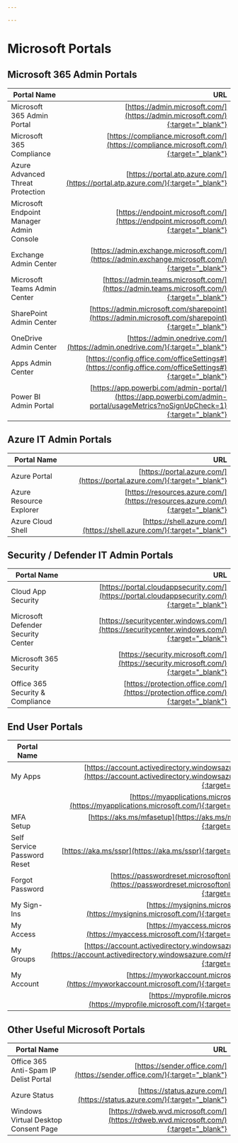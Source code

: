 ```yaml
---

---
```


# Microsoft Portals

## Microsoft 365 Admin Portals

| Portal Name                               | URL                                                                                                                                                      |
| ------------------------------------------|---------------------------------------------------------------------------------------------------------------------------------------------------------:|
| Microsoft 365 Admin Portal                | [https://admin.microsoft.com/](https://admin.microsoft.com/){:target="_blank"}                                                                           |
| Microsoft 365 Compliance                  | [https://compliance.microsoft.com/](https://compliance.microsoft.com/){:target="_blank"}                                                                 |
| Azure Advanced Threat Protection          | [https://portal.atp.azure.com/](https://portal.atp.azure.com/){:target="_blank"}                                                                         |
| Microsoft Endpoint Manager Admin Console  | [https://endpoint.microsoft.com/](https://endpoint.microsoft.com/){:target="_blank"}                                                                     |
| Exchange Admin Center                     | [https://admin.exchange.microsoft.com/](https://admin.exchange.microsoft.com/){:target="_blank"}                                                         |
| Microsoft Teams Admin Center              | [https://admin.teams.microsoft.com/](https://admin.teams.microsoft.com/){:target="_blank"}                                                               |
| SharePoint Admin Center                   | [https://admin.microsoft.com/sharepoint](https://admin.microsoft.com/sharepoint){:target="_blank"}                                                       |
| OneDrive Admin Center                     | [https://admin.onedrive.com/](https://admin.onedrive.com/){:target="_blank"}                                                                             |
| Apps Admin Center                         | [https://config.office.com/officeSettings#](https://config.office.com/officeSettings#){:target="_blank"}                                                 |
| Power BI Admin Portal                     | [https://app.powerbi.com/admin-portal/](https://app.powerbi.com/admin-portal/usageMetrics?noSignUpCheck=1){:target="_blank"}                             |


## Azure IT Admin Portals

| Portal Name                            | URL                                                                                      |
| ---------------------------------------|-----------------------------------------------------------------------------------------:|
| Azure Portal                           | [https://portal.azure.com/](https://portal.azure.com/){:target="_blank"}               |
| Azure Resource Explorer                   | [https://resources.azure.com/](https://resources.azure.com/){:target="_blank"}                             |
| Azure Cloud Shell                         | [https://shell.azure.com/](https://shell.azure.com/){:target="_blank"}                                                                                   |

## Security / Defender IT Admin Portals

| Portal Name                            | URL                                                                                      |
| ---------------------------------------|-----------------------------------------------------------------------------------------:|
| Cloud App Security                        | [https://portal.cloudappsecurity.com/](https://portal.cloudappsecurity.com/){:target="_blank"}                                                           |
| Microsoft Defender Security Center        | [https://securitycenter.windows.com/](https://securitycenter.windows.com/){:target="_blank"}                                                             |
| Microsoft 365 Security                    | [https://security.microsoft.com/](https://security.microsoft.com/){:target="_blank"}                                                                     |
| Office 365 Security & Compliance          | [https://protection.office.com/](https://protection.office.com/){:target="_blank"}                                                                       |

## End User Portals

| Portal Name                  | URL                                                                                                                                          |
| -----------------------------|---------------------------------------------------------------------------------------------------------------------------------------------:|
| My Apps                      | [https://account.activedirectory.windowsazure.com/](https://account.activedirectory.windowsazure.com/){:target="_blank"}                     |
|                              | [https://myapplications.microsoft.com/](https://myapplications.microsoft.com/){:target="_blank"}                                             |
| MFA Setup                    | [https://aks.ms/mfasetup](https://aks.ms/mfasetup){:target="_blank"}                                                                         |
| Self Service Password Reset  | [https://aka.ms/sspr](https://aka.ms/sspr){:target="_blank"}                                                                                 |
| Forgot Password              | [https://passwordreset.microsoftonline.com/](https://passwordreset.microsoftonline.com/){:target="_blank"}                                   |
| My Sign-Ins                  | [https://mysignins.microsoft.com/](https://mysignins.microsoft.com/){:target="_blank"}                                                       |
| My Access                    | [https://myaccess.microsoft.com/](https://myaccess.microsoft.com/){:target="_blank"}                                                         |
| My Groups                    | [https://account.activedirectory.windowsazure.com/](https://account.activedirectory.windowsazure.com/r#/groups){:target="_blank"}            |
| My Account                   | [https://myworkaccount.microsoft.com/](https://myworkaccount.microsoft.com/){:target="_blank"}                                               |
|                              | [https://myprofile.microsoft.com/](https://myprofile.microsoft.com/){:target="_blank"}                                                       |

## Other Useful Microsoft Portals

| Portal Name                            | URL                                                                                      |
| ---------------------------------------|-----------------------------------------------------------------------------------------:|
| Office 365 Anti-Spam IP Delist Portal  | [https://sender.office.com/](https://sender.office.com/){:target="_blank"}               |
| Azure Status                           | [https://status.azure.com/](https://status.azure.com/){:target="_blank"}                 |
| Windows Virtual Desktop Consent Page   | [https://rdweb.wvd.microsoft.com/](https://rdweb.wvd.microsoft.com/){:target="_blank"}   |
